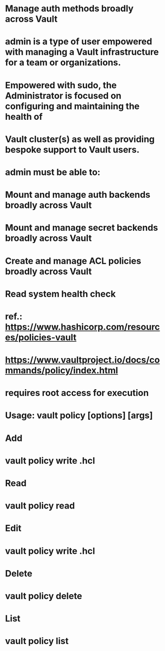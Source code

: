# Manage auth methods broadly across Vault
# admin is a type of user empowered with managing a Vault infrastructure for a team or organizations.
# Empowered with sudo, the Administrator is focused on configuring and maintaining the health of
# Vault cluster(s) as well as providing bespoke support to Vault users.
#
# admin must be able to:
#
# Mount and manage auth backends broadly across Vault
# Mount and manage secret backends broadly across Vault
# Create and manage ACL policies broadly across Vault
# Read system health check
# ref.: https://www.hashicorp.com/resources/policies-vault
# https://www.vaultproject.io/docs/commands/policy/index.html

# requires root access for execution
# Usage: vault policy <subcommand> [options] [args]

# Add
# vault policy write <policy name> <policy name>.hcl

# Read
# vault policy read <policy name>

# Edit
# vault policy write <policy name> <policy name>.hcl

# Delete
# vault policy delete <policy name>

# List
# vault policy list